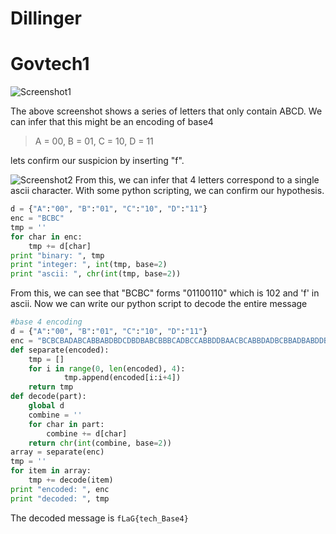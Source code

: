 # Dillinger

# Govtech1
![Screenshot1][screenshot1]

The above screenshot shows a series of letters that only contain ABCD.
We can infer that this might be an encoding of base4
> A = 00, B = 01, C = 10, D = 11

lets confirm our suspicion by inserting "f".

![Screenshot2][screenshot2]
From this, we can infer that 4 letters correspond to a single ascii character.
With some python scripting, we can confirm our hypothesis.
```python
d = {"A":"00", "B":"01", "C":"10", "D":"11"}
enc = "BCBC"
tmp = ''
for char in enc:
    tmp += d[char]
print "binary: ", tmp
print "integer: ", int(tmp, base=2)
print "ascii: ", chr(int(tmp, base=2))
```
From this, we can see that "BCBC" forms "01100110" which is 102 and 'f' in ascii.
Now we can write our python script to decode the entire message

```python
#base 4 encoding
d = {"A":"00", "B":"01", "C":"10", "D":"11"}
enc = "BCBCBADABCABBABDBDCDBDBABCBBBCADBCCABBDDBAACBCABBDADBCBBADBABDDB"
def separate(encoded):
    tmp = []
    for i in range(0, len(encoded), 4):
            tmp.append(encoded[i:i+4])
    return tmp
def decode(part):
    global d
    combine = ''
    for char in part:
        combine += d[char]
    return chr(int(combine, base=2))
array = separate(enc)
tmp = ''
for item in array:
    tmp += decode(item)
print "encoded: ", enc
print "decoded: ", tmp
```
The decoded message is `fLaG{tech_Base4}`

[screenshot1]: https://raw.githubusercontent.com/0x0ffff5ec/crossctf-2017/master/final/web/screenshots/govtech-web1_i.JPG

[screenshot2]: https://github.com/0x0ffff5ec/crossctf-2017/raw/master/final/web/screenshots/govtech-web1_ii.JPG
